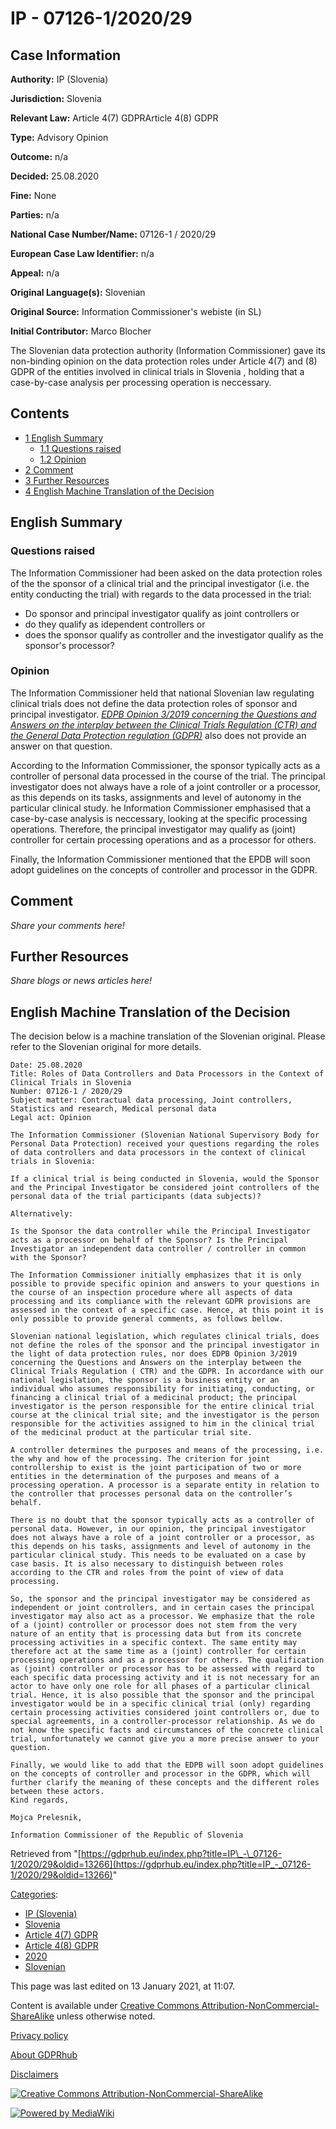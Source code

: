 # IP - 07126-1/2020/29

## Case Information

**Authority:** IP (Slovenia)

**Jurisdiction:** Slovenia

**Relevant Law:** Article 4(7) GDPRArticle 4(8) GDPR

**Type:** Advisory Opinion

**Outcome:** n/a

**Decided:** 25.08.2020

**Fine:** None

**Parties:** n/a

**National Case Number/Name:** 07126-1 / 2020/29

**European Case Law Identifier:** n/a

**Appeal:** n/a

**Original Language(s):** Slovenian

**Original Source:** Information Commissioner's webiste (in SL)

**Initial Contributor:** Marco Blocher

The Slovenian data protection authority (Information Commissioner) gave its non-binding opinion on the data protection roles under Article 4(7) and (8) GDPR of the entities involved in clinical trials in Slovenia , holding that a case-by-case analysis per processing operation is neccessary.

## Contents

*   [1 English Summary](#English_Summary)
    *   [1.1 Questions raised](#Questions_raised)
    *   [1.2 Opinion](#Opinion)
*   [2 Comment](#Comment)
*   [3 Further Resources](#Further_Resources)
*   [4 English Machine Translation of the Decision](#English_Machine_Translation_of_the_Decision)

## English Summary

### Questions raised

The Information Commissioner had been asked on the data protection roles of the the sponsor of a clinical trial and the principal investigator (i.e. the entity conducting the trial) with regards to the data processed in the trial:

*   Do sponsor and principal investigator qualify as joint controllers or
*   do they qualify as idependent controllers or
*   does the sponsor qualify as controller and the investigator qualify as the sponsor's processor?

### Opinion

The Information Commissioner held that national Slovenian law regulating clinical trials does not define the data protection roles of sponsor and principal investigator. _[EDPB Opinion 3/2019 concerning the Questions and Answers on the interplay between the Clinical Trials Regulation (CTR) and the General Data Protection regulation (GDPR)](https://edpb.europa.eu/our-work-tools/our-documents/dictamen-art-70/opinion-32019-concerning-questions-and-answers_en)_ also does not provide an answer on that question.

According to the Information Commissioner, the sponsor typically acts as a controller of personal data processed in the course of the trial. The principal investigator does not always have a role of a joint controller or a processor, as this depends on its tasks, assignments and level of autonomy in the particular clinical study. he Information Commissioner emphasised that a case-by-case analysis is neccessary, looking at the specific processing operations. Therefore, the principal investigator may qualify as (joint) controller for certain processing operations and as a processor for others.

Finally, the Information Commissioner mentioned that the EPDB will soon adopt guidelines on the concepts of controller and processor in the GDPR.

## Comment

_Share your comments here!_

## Further Resources

_Share blogs or news articles here!_

## English Machine Translation of the Decision

The decision below is a machine translation of the Slovenian original. Please refer to the Slovenian original for more details.

```
Date: 25.08.2020
Title: Roles of Data Controllers and Data Processors in the Context of Clinical Trials in Slovenia
Number: 07126-1 / 2020/29
Subject matter: Contractual data processing, Joint controllers, Statistics and research, Medical personal data
Legal act: Opinion

The Information Commissioner (Slovenian National Supervisory Body for Personal Data Protection) received your questions regarding the roles of data controllers and data processors in the context of clinical trials in Slovenia:

If a clinical trial is being conducted in Slovenia, would the Sponsor and the Principal Investigator be considered joint controllers of the personal data of the trial participants (data subjects)?

Alternatively:

Is the Sponsor the data controller while the Principal Investigator acts as a processor on behalf of the Sponsor? Is the Principal Investigator an independent data controller / controller in common with the Sponsor?

The Information Commissioner initially emphasizes that it is only possible to provide specific opinion and answers to your questions in the course of an inspection procedure where all aspects of data processing and its compliance with the relevant GDPR provisions are assessed in the context of a specific case. Hence, at this point it is only possible to provide general comments, as follows bellow.

Slovenian national legislation, which regulates clinical trials, does not define the roles of the sponsor and the principal investigator in the light of data protection rules, nor does EDPB Opinion 3/2019 concerning the Questions and Answers on the interplay between the Clinical Trials Regulation ( CTR) and the GDPR. In accordance with our national legislation, the sponsor is a business entity or an individual who assumes responsibility for initiating, conducting, or financing a clinical trial of a medicinal product; the principal investigator is the person responsible for the entire clinical trial course at the clinical trial site; and the investigator is the person responsible for the activities assigned to him in the clinical trial of the medicinal product at the particular trial site.

A controller determines the purposes and means of the processing, i.e. the why and how of the processing. The criterion for joint controllership to exist is the joint participation of two or more entities in the determination of the purposes and means of a processing operation. A processor is a separate entity in relation to the controller that processes personal data on the controller’s behalf.

There is no doubt that the sponsor typically acts as a controller of personal data. However, in our opinion, the principal investigator does not always have a role of a joint controller or a processor, as this depends on his tasks, assignments and level of autonomy in the particular clinical study. This needs to be evaluated on a case by case basis. It is also necessary to distinguish between roles according to the CTR and roles from the point of view of data processing.

So, the sponsor and the principal investigator may be considered as independent or joint controllers, and in certain cases the principal investigator may also act as a processor. We emphasize that the role of a (joint) controller or processor does not stem from the very nature of an entity that is processing data but from its concrete processing activities in a specific context. The same entity may therefore act at the same time as a (joint) controller for certain processing operations and as a processor for others. The qualification as (joint) controller or processor has to be assessed with regard to each specific data processing activity and it is not necessary for an actor to have only one role for all phases of a particular clinical trial. Hence, it is also possible that the sponsor and the principal investigator would be in a specific clinical trial (only) regarding certain processing activities considered joint controllers or, due to special agreements, in a controller-processor relationship. As we do not know the specific facts and circumstances of the concrete clinical trial, unfortunately we cannot give you a more precise answer to your question.

Finally, we would like to add that the EDPB will soon adopt guidelines on the concepts of controller and processor in the GDPR, which will further clarify the meaning of these concepts and the different roles between these actors.
Kind regards,

Mojca Prelesnik,

Information Commissioner of the Republic of Slovenia

```

Retrieved from "[https://gdprhub.eu/index.php?title=IP\_-\_07126-1/2020/29&oldid=13266](https://gdprhub.eu/index.php?title=IP_-_07126-1/2020/29&oldid=13266)"

[Categories](/index.php?title=Special:Categories "Special:Categories"):

*   [IP (Slovenia)](/index.php?title=Category:IP_\(Slovenia\) "Category:IP (Slovenia)")
*   [Slovenia](/index.php?title=Category:Slovenia "Category:Slovenia")
*   [Article 4(7) GDPR](/index.php?title=Category:Article_4\(7\)_GDPR "Category:Article 4(7) GDPR")
*   [Article 4(8) GDPR](/index.php?title=Category:Article_4\(8\)_GDPR "Category:Article 4(8) GDPR")
*   [2020](/index.php?title=Category:2020 "Category:2020")
*   [Slovenian](/index.php?title=Category:Slovenian "Category:Slovenian")

This page was last edited on 13 January 2021, at 11:07.

Content is available under [Creative Commons Attribution-NonCommercial-ShareAlike](https://creativecommons.org/licenses/by-nc-sa/4.0/) unless otherwise noted.

[Privacy policy](/index.php?title=GDPRhub:Privacy_policy)

[About GDPRhub](/index.php?title=GDPRhub:About)

[Disclaimers](/index.php?title=GDPRhub:General_disclaimer)

[![Creative Commons Attribution-NonCommercial-ShareAlike](/resources/assets/licenses/cc-by-nc-sa.png)](https://creativecommons.org/licenses/by-nc-sa/4.0/)

[![Powered by MediaWiki](/resources/assets/poweredby_mediawiki_88x31.png)](https://www.mediawiki.org/)